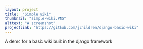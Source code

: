 ```yaml
---
layout: project
title:  "Simple wiki"
thumbnail: "simple-wiki.PNG"
alttext: "A screenshot"
projectlink: "https://github.com/jchildren/django-basic-wiki"
---
```


A demo for a basic wiki built in the django framework
